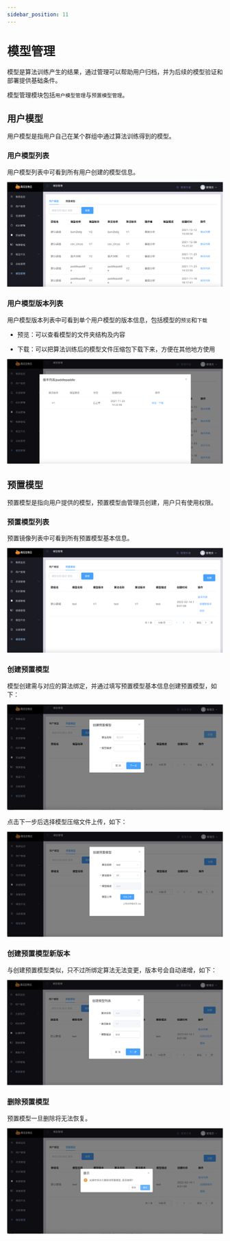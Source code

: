 ```yaml
---
sidebar_position: 11
---
```


# 模型管理

模型是算法训练产生的结果，通过管理可以帮助用户归档，并为后续的模型验证和部署提供基础条件。

模型管理模块包括`用户模型管理`与`预置模型管理`。

## 用户模型

用户模型是指用户自己在某个群组中通过算法训练得到的模型。

### 用户模型列表

用户模型列表中可看到所有用户创建的模型信息。

![model-user-list](./image/model-user-list.png)

### 用户模型版本列表

用户模型版本列表中可看到单个用户模型的版本信息，包括模型的`预览`和`下载`

- 预览：可以查看模型的文件夹结构及内容

- 下载：可以把算法训练后的模型文件压缩包下载下来，方便在其他地方使用

![model-user-version-list](./image/model-user-version-list.png)


## 预置模型

预置模型是指向用户提供的模型，预置模型由管理员创建，用户只有使用权限。

### 预置模型列表

预置镜像列表中可看到所有预置模型基本信息。

![model-pre-list](./image/model-pre-list.png)

### 创建预置模型

模型创建需与对应的算法绑定，并通过填写预置模型基本信息创建预置模型，如下：

![model-pre-add](./image/model-pre-add.png)

点击下一步后选择模型压缩文件上传，如下：

![model-pre-add-upload](./image/model-pre-add-upload.png)

### 创建预置模型新版本

与创建预置模型类似，只不过所绑定算法无法变更，版本号会自动递增，如下：

![model-pre-version-add](./image/model-pre-version-add.png)

### 删除预置模型

预置模型一旦删除将无法恢复。

![model-pre-delete](./image/model-pre-delete.png)



